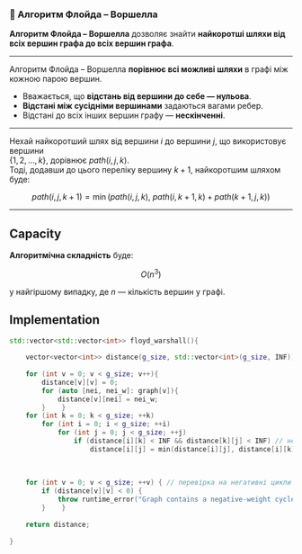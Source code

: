 ### 🔁 Алгоритм Флойда – Воршелла

**Алгоритм Флойда – Воршелла** дозволяє знайти **найкоротші шляхи від всіх вершин графа до всіх вершин графа**.

---

Алгоритм Флойда – Воршелла **порівнює всі можливі шляхи** в графі між кожною парою вершин.

- Вважається, що **відстань від вершини до себе — нульова**.
- **Відстані між сусідніми вершинами** задаються вагами ребер.
- Відстані до всіх інших вершин графу — **нескінченні**.

---

Нехай найкоротший шлях від вершини $i$ до вершини $j$, що використовує вершини  
$\{1, 2, \dots, k\}$, дорівнює $path(i, j, k)$.  
Тоді, додавши до цього переліку вершину $k + 1$, найкоротшим шляхом буде:

$$
path(i, j, k + 1) = \min \left(path(i, j, k),\ path(i, k + 1, k) + path(k + 1, j, k)\right)
$$

---
## Capacity
**Алгоритмічна складність** буде:

$$
O(n^3)
$$

у найгіршому випадку, де $n$ — кількість вершин у графі.

## Implementation
```c++
std::vector<std::vector<int>> floyd_warshall(){  
  
    vector<vector<int>> distance(g_size, std::vector<int>(g_size, INF));  
  
    for (int v = 0; v < g_size; v++){  
        distance[v][v] = 0;  
        for (auto [nei, nei_w]: graph[v]){  
            distance[v][nei] = nei_w;  
        }    }  
    for (int k = 0; k < g_size; ++k)  
        for (int i = 0; i < g_size; ++i)  
            for (int j = 0; j < g_size; ++j)  
                if (distance[i][k] < INF && distance[k][j] < INF) // не обовязково  
                    distance[i][j] = min(distance[i][j], distance[i][k] + distance[k][j]);  
  
  
  
    for (int v = 0; v < g_size; ++v) { // перевірка на негативні цикли  
        if (distance[v][v] < 0) {  
            throw runtime_error("Graph contains a negative-weight cycle");  
        }    }  
  
    return distance;  
  
}
```